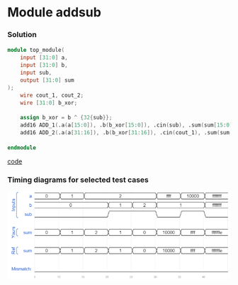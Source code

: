 # Module addsub
### Solution
```Verilog
module top_module(
    input [31:0] a,
    input [31:0] b,
    input sub,
    output [31:0] sum
);
    wire cout_1, cout_2;
    wire [31:0] b_xor;
    
    assign b_xor = b ^ {32{sub}};
    add16 ADD_1(.a(a[15:0]), .b(b_xor[15:0]), .cin(sub), .sum(sum[15:0]), .cout(cout_1));
    add16 ADD_2(.a(a[31:16]), .b(b_xor[31:16]), .cin(cout_1), .sum(sum[31:16]), .cout(cout_2));

endmodule
```
[code](./28.v)

### Timing diagrams for selected test cases
![result](./result.png)
